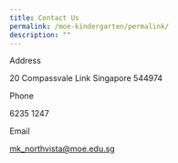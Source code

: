 ```yaml
---
title: Contact Us
permalink: /moe-kindergarten/permalink/
description: ""
---
```

Address

20 Compassvale Link 
Singapore 544974


Phone

6235 1247


Email

mk_northvista@moe.edu.sg



